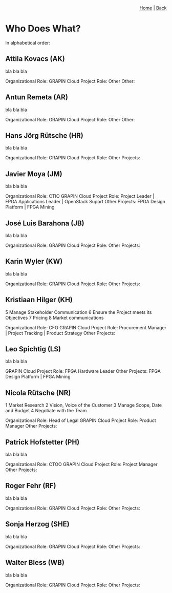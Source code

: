 <p align="right">
<a href="README.md">Home</a> | <a href="tools.md">Back</a>
</p>

# Who Does What?
In alphabetical order:

## Attila Kovacs (AK)
bla bla bla

Organizational Role:
GRAPIN Cloud Project Role:
Other Other:

## Antun Remeta (AR)
bla bla bla

Organizational Role:
GRAPIN Cloud Project Role:
Other Other:

## Hans Jörg Rütsche (HR)
bla bla bla

Organizational Role:
GRAPIN Cloud Project Role:
Other Projects:

## Javier Moya (JM)
bla bla bla

Organizational Role: CTIO
GRAPIN Cloud Project Role: Project Leader | FPGA Applications Leader | OpenStack Suport
Other Projects: FPGA Design Platform | FPGA Mining

## José Luis Barahona (JB)
bla bla bla

Organizational Role:
GRAPIN Cloud Project Role:
Other Projects:

## Karin Wyler (KW)
bla bla bla

Organizational Role:
GRAPIN Cloud Project Role:
Other Projects:

## Kristiaan Hilger (KH)
5 Manage Stakeholder Communication
6 Ensure the Project meets its Objectives
7 Pricing
8 Market communications

Organizational Role: CFO
GRAPIN Cloud Project Role: Procurement Manager | Project Tracking | Product Strategy
Other Projects: 

## Leo Spichtig (LS)
bla bla bla

GRAPIN Cloud Project Role: FPGA Hardware Leader
Other Projects: FPGA Design Platform | FPGA Mining

## Nicola Rütsche (NR)
1 Market Research
2 Vision, Voice of the Customer
3 Manage Scope, Date and Budget
4 Negotiate with the Team

Organizational Role: Head of Legal
GRAPIN Cloud Project Role: Product Manager
Other Projects: 

## Patrick Hofstetter (PH)
bla bla bla

Organizational Role: CTOO
GRAPIN Cloud Project Role: Project Manager
Other Projects:

## Roger Fehr (RF)
bla bla bla

Organizational Role:
GRAPIN Cloud Project Role:
Other Projects:

## Sonja Herzog (SHE)
bla bla bla

Organizational Role:
GRAPIN Cloud Project Role:
Other Projects:

## Walter Bless (WB)
bla bla bla

Organizational Role:
GRAPIN Cloud Project Role:
Other Projects: